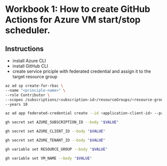 # Workbook 1: How to create GitHub Actions for Azure VM start/stop scheduler.
## Instructions
- install Azure CLI []()
- install GitHub CLI []()
- create service priciple with federated credential and assign it to the target resource group

```sh {"id":"01HZE0Y6M2B9E353GN36EC4TC7"}
az ad sp create-for-rbac \
--name "<principle-name>" \
--role Contributor \
--scopes /subscriptions/<subscription-id>/resourceGroups/<resource-group> \
--years 10
```

```sh {"id":"01HZEE5E60392XN4C7Z09KXY8D"}
az ad app federated-credential create --id <application-client-id> --parameters credential.json
```

```sh {"id":"01HZE18F3VVGX26T9YKMX1MXTJ"}
gh secret set AZURE_SUBSCRIPTION_ID --body "$VALUE"
```

```sh {"id":"01HZE4MZ91Y06HMTGY4TGCW6AS"}
gh secret set AZURE_CLIENT_ID --body "$VALUE"
```

```sh {"id":"01HZEEQZAT9WQMZ4EKPRHT9TWV"}
gh secret set AZURE_TENANT_ID --body "$VALUE"
```

```sh {"id":"01HZE4NJFX0ZD4HHBYGYGD77ZT"}
gh variable set RESOURCE_GROUP --body "$VALUE"
```

```sh {"id":"01HZE4R05DKHC0MKD8557XG21D"}
gh variable set VM_NAME --body "$VALUE"
```